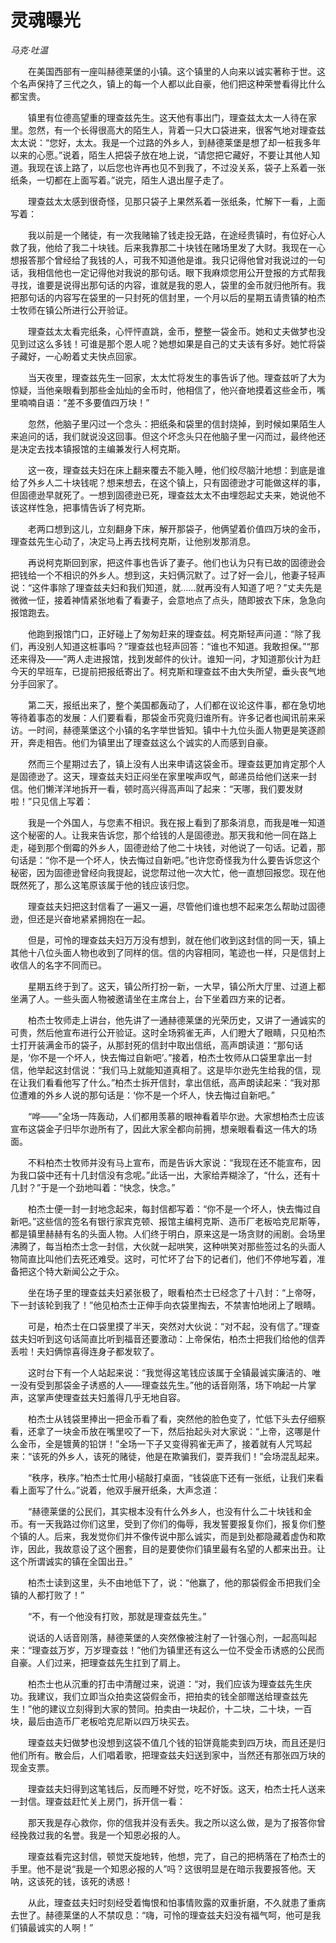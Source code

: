 # 灵魂曝光

*马克·吐温*

　　在美国西部有一座叫赫德莱堡的小镇。这个镇里的人向来以诚实著称于世。这个名声保持了三代之久，镇上的每一个人都以此自豪，他们把这种荣誉看得比什么都宝贵。

　　镇里有位德高望重的理查兹先生。这天他有事出门，理查兹太太一人待在家里。忽然，有一个长得很高大的陌生人，背着一只大口袋进来，很客气地对理查兹太太说：“您好，太太。我是一个过路的外乡人，到赫德莱堡是想了却一桩我多年以来的心愿。”说着，陌生人把袋子放在地上说，“请您把它藏好，不要让其他人知道。我现在该上路了，以后您也许再也见不到我了，不过没关系，袋子上系着一张纸条，一切都在上面写着。”说完，陌生人退出屋子走了。

　　理查兹太太感到很奇怪，见那只袋子上果然系着一张纸条，忙解下一看，上面写着：

　　我以前是一个赌徒，有一次我赌输了钱走投无路，在途经贵镇时，有位好心人救了我，他给了我二十块钱。后来我靠那二十块钱在赌场里发了大财。我现在一心想报答那个曾经给了我钱的人，可我不知道他是谁。我只记得他曾对我说过的一句话，我相信他也一定记得他对我说的那句话。眼下我麻烦您用公开登报的方式帮我寻找，谁要是说得出那句话的内容，谁就是我的恩人，袋里的金币就归他所有。我把那句话的内容写在袋里的一只封死的信封里，一个月以后的星期五请贵镇的柏杰士牧师在镇公所进行公开验证。

　　理查兹太太看完纸条，心怦怦直跳，金币，整整一袋金币。她和丈夫做梦也没见到过这么多钱！可谁是那个恩人呢？她想如果是自己的丈夫该有多好。她忙将袋子藏好，一心盼着丈夫快点回家。

　　当天夜里，理查兹先生一回家，太太忙将发生的事告诉了他。理查兹听了大为惊疑，当他亲眼看到那些金灿灿的金币时，他相信了，他兴奋地摸着这些金币，嘴里喃喃自语：“差不多要值四万块！”

　　忽然，他脑子里闪过一个念头：把纸条和袋里的信封烧掉，到时候如果陌生人来追问的话，我们就说没这回事。但这个坏念头只在他脑子里一闪而过，最终他还是决定去找本镇报馆的主编兼发行人柯克斯。

　　这一夜，理查兹夫妇在床上翻来覆去不能入睡，他们绞尽脑汁地想：到底是谁给了外乡人二十块钱呢？想来想去，在这个镇上，只有固德逊才可能做这样的事，但固德逊早就死了。一想到固德逊已死，理查兹太太不由埋怨起丈夫来，她说他不该这样性急，把事情告诉了柯克斯。

　　老两口想到这儿，立刻翻身下床，解开那袋子，他俩望着价值四万块的金币，理查兹先生心动了，决定马上再去找柯克斯，让他别发那消息。

　　再说柯克斯回到家，把这件事也告诉了妻子。他们也认为只有已故的固德逊会把钱给一个不相识的外乡人。想到这，夫妇俩沉默了。过了好一会儿，他妻子轻声说：“这件事除了理查兹夫妇和我们知道，就……就再没有人知道了吧？”丈夫先是微微一怔，接着神情紧张地看了看妻子，会意地点了点头，随即披衣下床，急急向报馆跑去。

　　他跑到报馆门口，正好碰上了匆匆赶来的理查兹。柯克斯轻声问道：“除了我们，再没别人知道这桩事吗？”理查兹也轻声回答：“谁也不知道。我敢担保。”“那还来得及——”两人走进报馆，找到发邮件的伙计。谁知一问，才知道那伙计为赶今天的早班车，已提前把报纸寄出了。柯克斯和理查兹不由大失所望，垂头丧气地分手回家了。

　　第二天，报纸出来了，整个美国都轰动了，人们都在议论这件事，都在急切地等待着事态的发展：人们要看看，那袋金币究竟归谁所有。许多记者也闻讯前来采访。一时间，赫德莱堡这个小镇的名字举世皆知。镇中十九位头面人物更是笑逐颜开，奔走相告。他们为镇里出了理查兹这么个诚实的人而感到自豪。

　　然而三个星期过去了，镇上没有人出来申请这袋金币。理查兹更加肯定那个人是固德逊了。这天，理查兹夫妇正闷坐在家里唉声叹气，邮递员给他们送来一封信。他们懒洋洋地拆开一看，顿时高兴得高声叫了起来：“天哪，我们要发财啦！”只见信上写着：

　　我是一个外国人，与您素不相识。我在报上看到了那条消息，而我是唯一知道这个秘密的人。让我来告诉您，那个给钱的人是固德逊。那天我和他一同在路上走，碰到那个倒霉的外乡人，固德逊给了他二十块钱，对他说了一句话。记着，那句话是：“你不是一个坏人，快去悔过自新吧。”也许您奇怪我为什么要告诉您这个秘密，因为固德逊曾经向我提起，说您帮过他一次大忙，他一直想回报您。现在他既然死了，那么这笔原该属于他的钱应该归您。

　　理查兹夫妇把这封信看了一遍又一遍，尽管他们谁也想不起来怎么帮助过固德逊，但还是兴奋地紧紧拥抱在一起。

　　但是，可怜的理查兹夫妇万万没有想到，就在他们收到这封信的同一天，镇上其他十八位头面人物也收到了同样的信。信的内容相同，笔迹也一样，只是信封上收信人的名字不同而已。

　　星期五终于到了。这天，镇公所打扮一新，一大早，镇公所大厅里、过道上都坐满了人。一些头面人物被邀请坐在主席台上，台下坐着四方来的记者。

　　柏杰士牧师走上讲台，他先讲了一通赫德莱堡的光荣历史，又讲了一通诚实的可贵，然后他宣布进行公开验证。这时全场鸦雀无声，人们瞪大了眼睛，只见柏杰士打开装满金币的袋子，从那封死的信封中取出信纸，高声朗读道：“那句话是，‘你不是一个坏人，快去悔过自新吧’。”接着，柏杰士牧师从口袋里拿出一封信，他举起这封信说：“我们马上就能知道真相了。这是毕尔逊先生给我的信，现在让我们看看他写了什么。”柏杰士拆开信封，拿出信纸，高声朗读起来：“我对那位遭难的外乡人说的那句话是：‘你不是一个坏人，快去悔过自新吧。”

　　“哗——”全场一阵轰动，人们都用羡慕的眼神看着毕尔逊。大家想柏杰士应该宣布这袋金子归毕尔逊所有了，因此大家全都向前拥，想亲眼看看这一伟大的场面。

　　不料柏杰士牧师并没有马上宣布，而是告诉大家说：“我现在还不能宣布，因为我口袋中还有十几封信没有念呢。”此话一出，大家给弄糊涂了，“什么，还有十几封？”于是一个劲地叫着：“快念，快念。”

　　柏杰士便一封一封地念起来，每封信都写着：“你不是一个坏人，快去悔过自新吧。”这些信的签名有银行家宾克顿、报馆主编柯克斯、造币厂老板哈克尼斯等，都是镇里赫赫有名的头面人物。人们终于明白，原来这是一场贪财的闹剧。会场里沸腾了，每当柏杰士念一封信，大伙就一起哄笑，这种哄笑对那些签过名的头面人物简直比叫他们去死还难受。这时，可忙坏了台下的记者们，他们不停地写着，准备把这个特大新闻公之于众。

　　坐在场子里的理查兹夫妇紧张极了，眼看柏杰士已经念了十八封：“上帝呀，下一封该轮到我了！”他见柏杰士正伸手向衣袋里掏去，不禁害怕地闭上了眼睛。

　　可是，柏杰士在口袋里摸了半天，突然对大伙说：“对不起，没有信了。”理查兹夫妇听到这句话简直比听到福音还要激动：上帝保佑，柏杰士把我们给他的信弄丢啦！夫妇俩惊喜得连身子都发软了。

　　这时台下有一个人站起来说：“我觉得这笔钱应该属于全镇最诚实廉洁的、唯一没有受到那袋金子诱惑的人——理查兹先生。”他的话音刚落，场下响起一片掌声，这掌声使理查兹夫妇羞得几乎无地自容。

　　柏杰士从钱袋里捧出一把金币看了看，突然他的脸色变了，忙低下头去仔细察看，还拿了一块金币放在嘴里咬了一下，然后抬起头对大家说：“上帝，这哪是什么金币，全是镀黄的铅饼！”全场一下子又变得鸦雀无声了，接着就有人咒骂起来：“该死的外乡人，该死的赌徒，他是在欺骗我们，耍弄我们！”会场混乱起来。

　　“秩序，秩序。”柏杰士忙用小槌敲打桌面，“钱袋底下还有一张纸，让我们来看看上面写了什么。”说着，他双手展开纸条，大声念道：

　　“赫德莱堡的公民们，其实根本没有什么外乡人，也没有什么二十块钱和金币。有一天我路过你们这里，受到了你们的侮辱，我发誓要报复你们，报复你们整个镇的人。后来，我发觉你们并不像传说中那么诚实，而是到处都隐藏着虚伪和欺诈，因此，我故意设了这个圈套，目的是要使你们镇里最有名望的人都来出丑。让这个所谓诚实的镇在全国出丑。”

　　柏杰士读到这里，头不由地低下了，说：“他赢了，他的那袋假金币把我们全镇的人都打败了！”

　　“不，有一个他没有打败，那就是理查兹先生。”

　　说话的人话音刚落，赫德莱堡的人突然像被注射了一针强心剂，一起高叫起来：“理查兹万岁，万岁理查兹！”他们为镇里还有这么一位不受金币诱惑的公民而自豪。人们过来，把理查兹先生扛到了肩上。

　　柏杰士也从沉重的打击中清醒过来，说道：“对，我们应该为理查兹先生庆功。我建议，我们立即当众拍卖这袋假金币，把拍卖的钱全部赠送给理查兹先生！”他的建议立刻得到大家的赞同。拍卖由一块起价，十二块，二十块，一百块，最后由造币厂老板哈克尼斯以四万块买去。

　　理查兹夫妇做梦也没想到这袋不值几个钱的铅饼竟能卖到四万块，而且还是归他们所有。散会后，人们唱着歌，把理查兹夫妇送到家中，当然还有那张四万块的现金支票。

　　理查兹夫妇得到这笔钱后，反而睡不好觉，吃不好饭。这天，柏杰士托人送来一封信。理查兹赶忙关上房门，拆开信一看：

　　那天我是存心救你，你的信我并没有丢失。我之所以这么做，是为了报答你曾经挽救过我的名誉。我是一个知恩必报的人。

　　理查兹看完这封信，顿觉天旋地转，他想，完了，自己的把柄落在了柏杰士的手里。他不是说“我是一个知恩必报的人”吗？这很明显是在暗示我要报答他。天呐，这该死的钱，该死的诱惑！

　　从此，理查兹夫妇时刻经受着悔恨和怕事情败露的双重折磨，不久就患了重病去世了。赫德莱堡的人不禁叹息：“嗨，可怜的理查兹夫妇没有福气呵，他可是我们镇最诚实的人啊！”